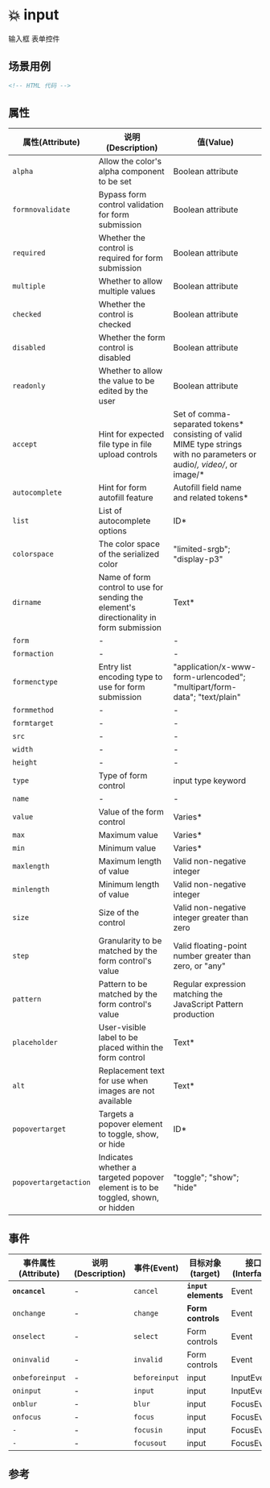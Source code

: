 # 💥 input

输入框 表单控件

## 场景用例

```html
<!-- HTML 代码 -->
```

## 属性

属性(Attribute) | 说明(Description) | 值(Value)
---|---|---
`alpha` | Allow the color's alpha component to be set | Boolean attribute
`formnovalidate` | Bypass form control validation for form submission | Boolean attribute
`required` | Whether the control is required for form submission | Boolean attribute
`multiple` | Whether to allow multiple values | Boolean attribute
`checked` | Whether the control is checked | Boolean attribute
`disabled` | Whether the form control is disabled | Boolean attribute
`readonly` | Whether to allow the value to be edited by the user | Boolean attribute
`accept` | Hint for expected file type in file upload controls | Set of comma-separated tokens* consisting of valid MIME type strings with no parameters or audio/*, video/*, or image/*
`autocomplete` | Hint for form autofill feature | Autofill field name and related tokens*
`list` | List of autocomplete options | ID*
`colorspace` | The color space of the serialized color | "limited-srgb"; "display-p3"
`dirname` | Name of form control to use for sending the element's directionality in form submission | Text*
`form` | - | -
`formaction` | - | -
`formenctype` | Entry list encoding type to use for form submission | "application/x-www-form-urlencoded"; "multipart/form-data"; "text/plain"
`formmethod` | - | -
`formtarget` | - | -
`src` | - | -
`width` | - | -
`height` | - | -
`type` | Type of form control | input type keyword
`name` | - | -
`value` | Value of the form control | Varies*
`max` | Maximum value | Varies*
`min` | Minimum value | Varies*
`maxlength` | Maximum length of value | Valid non-negative integer
`minlength` | Minimum length of value | Valid non-negative integer
`size` | Size of the control | Valid non-negative integer greater than zero
`step` | Granularity to be matched by the form control's value | Valid floating-point number greater than zero, or "any"
`pattern` | Pattern to be matched by the form control's value | Regular expression matching the JavaScript Pattern production
`placeholder` | User-visible label to be placed within the form control | Text*
`alt` | Replacement text for use when images are not available | Text*
`popovertarget` | Targets a popover element to toggle, show, or hide | ID*
`popovertargetaction` | Indicates whether a targeted popover element is to be toggled, shown, or hidden | "toggle"; "show"; "hide"

## 事件

事件属性(Attribute) | 说明(Description) | 事件(Event) | 目标对象(target) | 接口(Interface)
---|---|---|---|---
**`oncancel`** | - | `cancel` | **`input` elements** | Event
`onchange` | - | `change` | **Form controls** | Event
`onselect` | - | `select` | Form controls | Event
`oninvalid` | - | `invalid` | Form controls | Event
`onbeforeinput` | - | `beforeinput` | input  | InputEvent
`oninput` | - | `input` | input | InputEvent
`onblur` | - | `blur` | input | FocusEvent
`onfocus` | - | `focus` | input | FocusEvent
`-` | - | `focusin` | input | FocusEvent
`-` | - | `focusout` | input | FocusEvent

## 参考
